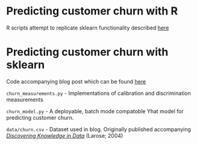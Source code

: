 Predicting customer churn with R
=====

R scripts attempt to replicate sklearn functionality described [here](http://blog.yhathq.com/posts/predicting-customer-churn-with-sklearn.html)


Predicting customer churn with sklearn
=====

Code accompanying blog post which can be found [here](http://blog.yhathq.com/posts/predicting-customer-churn-with-sklearn.html)

`churn_measurements.py` - Implementations of calibration and discrimination measurements

`churn_model.py` - A deployable, batch mode compatoble Yhat model for predicting customer churn.

`data/churn.csv` - Dataset used in blog. Originally published accompanying [_Discovering Knowledge in Data_](http://www.dataminingconsultant.com/DKD.htm) (Larose; 2004)
